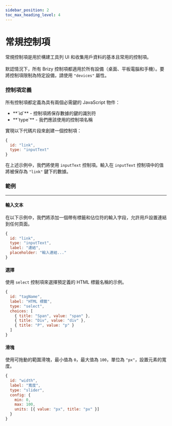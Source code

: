 ```yaml
---
sidebar_position: 2
toc_max_heading_level: 4
---
```


# 常規控制項

常規控制項是用於構建工具列 UI 和收集用戶資料的基本且常用的控制項。<br/>  
默認情況下，所有 Brizy 控制項都適用於所有設備（桌面、平板電腦和手機）。要將控制項限制為特定設備，請使用 `"devices"` 屬性。

### 控制項定義

所有控制項都定義為具有兩個必需鍵的 JavaScript 物件：

<ul>
  <li>**`id`** - 控制項將保存數據的鍵的識別符</li>
  <li>**`type`** - 我們應該使用的控制項名稱</li>
</ul>

實現以下代碼片段來創建一個控制項：

```js
{
  id: "link",
  type: "inputText"
}
```

在上述示例中，我們將使用 `inputText` 控制項。輸入在 `inputText` 控制項中的值將被保存為 `"link"` 鍵下的數據。

### 範例

---

#### 輸入文本

在以下示例中，我們將添加一個帶有標籤和佔位符的輸入字段，允許用戶設置連結到任何頁面。

```js
{
  id: "link",
  type: "inputText",
  label: "連結",
  placeholder: "輸入連結..."
}
```

#### 選擇

使用 `select` 控制項來選擇預定義的 HTML 標籤名稱的示例。

```js
{
  id: "tagName",
  label: "HTML 標籤",
  type: "select",
  choices: [
    { title: "Span", value: "span" },
    { title: "Div", value: "div" },
    { title: "P", value: "p" }
  ]
}
```

#### 滑塊

使用可拖動的範圍滑塊，最小值為 `0`，最大值為 `100`，單位為 `"px"`，設置元素的寬度。

```js
{
  id: "width",
  label: "寬度",
  type: "slider",
  config: {
    min: 0,
    max: 100,
    units: [{ value: "px", title: "px" }]
  }
}
```
